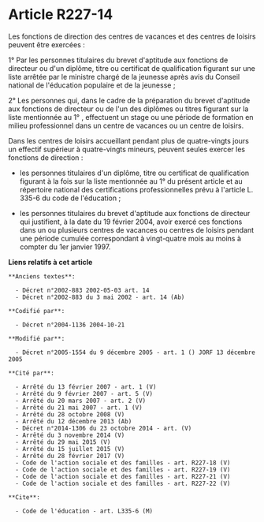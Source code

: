 # Article R227-14

Les fonctions de direction des centres de vacances et des centres de loisirs peuvent être exercées :

1° Par les personnes titulaires du brevet d'aptitude aux fonctions de directeur ou d'un diplôme, titre ou certificat de
qualification figurant sur une liste arrêtée par le ministre chargé de la jeunesse après avis du Conseil national de
l'éducation populaire et de la jeunesse ;

2° Les personnes qui, dans le cadre de la préparation du brevet d'aptitude aux fonctions de directeur ou de l'un des diplômes
ou titres figurant sur la liste mentionnée au 1° , effectuent un stage ou une période de formation en milieu professionnel
dans un centre de vacances ou un centre de loisirs.

Dans les centres de loisirs accueillant pendant plus de quatre-vingts jours un effectif supérieur à quatre-vingts mineurs,
peuvent seules exercer les fonctions de direction :

- les personnes titulaires d'un diplôme, titre ou certificat de qualification figurant à la fois sur la liste mentionnée au
1° du présent article et au répertoire national des certifications professionnelles prévu à l'article L. 335-6 du code de
l'éducation ;

- les personnes titulaires du brevet d'aptitude aux fonctions de directeur qui justifient, à la date du 19 février 2004,
avoir exercé ces fonctions dans un ou plusieurs centres de vacances ou centres de loisirs pendant une période cumulée
correspondant à vingt-quatre mois au moins à compter du 1er janvier 1997.

**Liens relatifs à cet article**

	**Anciens textes**:

	  - Décret n°2002-883 2002-05-03 art. 14
	  - Décret n°2002-883 du 3 mai 2002 - art. 14 (Ab)

	**Codifié par**:

	  - Décret n°2004-1136 2004-10-21

	**Modifié par**:

	  - Décret n°2005-1554 du 9 décembre 2005 - art. 1 () JORF 13 décembre 2005

	**Cité par**:

	  - Arrêté du 13 février 2007 - art. 1 (V)
	  - Arrêté du 9 février 2007 - art. 5 (V)
	  - Arrêté du 20 mars 2007 - art. 2 (V)
	  - Arrêté du 21 mai 2007 - art. 1 (V)
	  - Arrêté du 28 octobre 2008 (V)
	  - Arrêté du 12 décembre 2013 (Ab)
	  - Décret n°2014-1306 du 23 octobre 2014 - art. (V)
	  - Arrêté du 3 novembre 2014 (V)
	  - Arrêté du 29 mai 2015 (V)
	  - Arrêté du 15 juillet 2015 (V)
	  - Arrêté du 28 février 2017 (V)
	  - Code de l'action sociale et des familles - art. R227-18 (V)
	  - Code de l'action sociale et des familles - art. R227-19 (V)
	  - Code de l'action sociale et des familles - art. R227-21 (V)
	  - Code de l'action sociale et des familles - art. R227-22 (V)

	**Cite**:

	  - Code de l'éducation - art. L335-6 (M)
